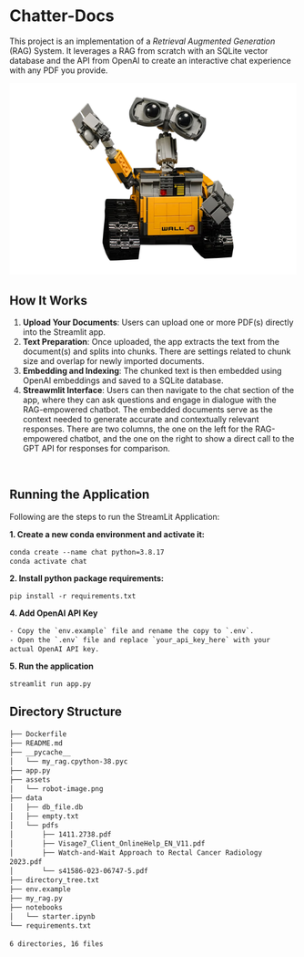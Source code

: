 # Chatter-Docs

This project is an implementation of a *Retrieval Augmented Generation* (RAG) System. It leverages a RAG from scratch with an SQLite vector database and the API from OpenAI to create an interactive chat experience with any PDF you provide.  

![chatbot image](./assets/robot-image.png)

## How It Works

1. **Upload Your Documents**: Users can upload one or more PDF(s) directly into the Streamlit app. 
2. **Text Preparation**: Once uploaded, the app extracts the text from the document(s) and splits into chunks. There are settings related to chunk size and overlap for newly imported documents. 
3. **Embedding and Indexing**: The chunked text is then embedded using OpenAI embeddings and saved to a SQLite database. 
4. **Streawmlit Interface**: Users can then navigate to the chat section of the app, where they can ask questions and engage in dialogue with the RAG-empowered chatbot. The embedded documents serve as the context needed to generate accurate and contextually relevant responses. There are two columns, the one on the left for the RAG-empowered chatbot, and the one on the right to show a direct call to the GPT API for responses for comparison.


&nbsp;
## Running the Application 
Following are the steps to run the StreamLit Application: 

**1. Create a new conda environment and activate it:** 
```
conda create --name chat python=3.8.17
conda activate chat
```
**2. Install python package requirements:** 
```
pip install -r requirements.txt 
```
**4. Add OpenAI API Key**
```
- Copy the `env.example` file and rename the copy to `.env`.
- Open the `.env` file and replace `your_api_key_here` with your actual OpenAI API key.
```
**5. Run the application**
```
streamlit run app.py
```


## Directory Structure

```
├── Dockerfile
├── README.md
├── __pycache__
│   └── my_rag.cpython-38.pyc
├── app.py
├── assets
│   └── robot-image.png
├── data
│   ├── db_file.db
│   ├── empty.txt
│   └── pdfs
│       ├── 1411.2738.pdf
│       ├── Visage7_Client_OnlineHelp_EN_V11.pdf
│       ├── Watch-and-Wait Approach to Rectal Cancer Radiology 2023.pdf
│       └── s41586-023-06747-5.pdf
├── directory_tree.txt
├── env.example
├── my_rag.py
├── notebooks
│   └── starter.ipynb
└── requirements.txt

6 directories, 16 files

